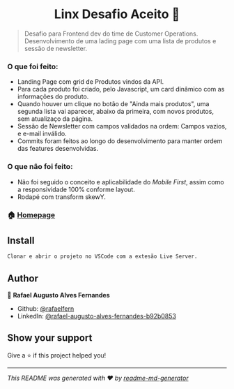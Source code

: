 <h1 align="center">Linx Desafio Aceito 👋</h1>
<p>
</p>

> Desafio para Frontend dev do time de Customer Operations. 
Desenvolvimento de uma lading page com uma lista de produtos e sessão de newsletter.

<p>
   <h3><b>O que foi feito:</b></h3>
   <ul>
    <li>Landing Page com grid de Produtos vindos da API.</li>
    <li>Para cada produto foi criado, pelo Javascript, um card dinâmico com as informações do produto.</li>
    <li>Quando houver um clique no botão de "Ainda mais produtos", uma segunda lista vai aparecer, abaixo da primeira, com novos produtos, sem atualizaço da página.</li>
    <li>Sessão de Newsletter com campos validados na ordem: Campos vazios, e e-mail inválido.</li>
    <li>Commits foram feitos ao longo do desenvolvimento para manter ordem das features desenvolvidas.</li>
   </ul>
   <h3><b>O que não foi feito:</b></h3>
   <ul>
    <li>Não foi seguido o conceito e aplicabilidade do <i>Mobile First</i>, assim como a responsividade 100% conforme layout.</li>
    <li>Rodapé com transform skewY.</li>
   </ul>
  
</p>


### 🏠 [Homepage](https://linx-teste.web.app/)

## Install

```sh
Clonar e abrir o projeto no VSCode com a extesão Live Server. 
```

## Author

👤 **Rafael Augusto Alves Fernandes**

* Github: [@rafaelfern](https://github.com/rafaelfern)
* LinkedIn: [@rafael-augusto-alves-fernandes-b92b0853](https://linkedin.com/in/rafael-augusto-alves-fernandes-b92b0853)

## Show your support

Give a ⭐️ if this project helped you!

***
_This README was generated with ❤️ by [readme-md-generator](https://github.com/kefranabg/readme-md-generator)_
